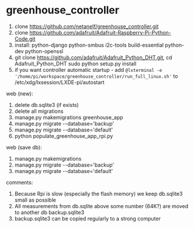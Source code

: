# greenhouse_controller

1. clone https://github.com/netanelf/greenhouse_controller.git
2. clone https://github.com/adafruit/Adafruit-Raspberry-Pi-Python-Code.git
3. install: 
	python-django python-smbus i2c-tools build-essential python-dev python-openssl
4. git clone https://github.com/adafruit/Adafruit_Python_DHT.git, 
	cd Adafruit_Python_DHT
	sudo python setup.py install
5. if you want controller automatic startup - add ```@lxterminal -e '/home/pi/workspace/greenhouse_controller/run_full_linux.sh'``` to /etc/xdg/lxsession/LXDE-pi/autostart

web (new):
1. delete db.sqlite3 (if exists)
2. delete all migrations
3. manage.py makemigrations greenhouse_app
4. manage.py migrate --database='backup'
5. manage.py migrate --database='default'
6. python populate_greenhouse_app_rpi.py

web (save db):
1. manage.py makemigrations
2. manage.py migrate --database='backup'
3. manage.py migrate --database='default'

comments:
1. Because Rpi is slow (especially the flash memory) we keep db.sqlite3 small as possible
2. All measurements from db.sqlite above some number (64K?) are moved to another db backup.sqlite3
3. backup.sqlite3 can be copied regularly to a strong computer

